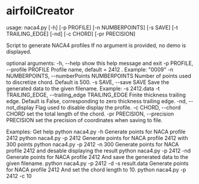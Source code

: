 # airfoilCreator

usage: naca4.py [-h] [-p PROFILE] [-n NUMBERPOINTS] [-s SAVE]
                [-t TRAILING_EDGE] [-nd] [-c CHORD] [-pr PRECISION]

Script to generate NACA4 profiles
If no argument is provided, no demo is displayed.

optional arguments:
  -h, --help            show this help message and exit
  -p PROFILE, --profile PROFILE
                        Profile name, default = 2412 . Example: "0009"
  -n NUMBERPOINTS, --numberPoints NUMBERPOINTS
                        Number of points used to discretize chord. Default is
                        500.
  -s SAVE, --save SAVE  Save the generated data to the given filename.
                        Example: -s 2412.data
  -t TRAILING_EDGE, --trailing_edge TRAILING_EDGE
                        Finite thickness trailing edge. Default is False,
                        corresponding to zero thickness trailing edge.
  -nd, --not_display    Flag used to disable display the profile.
  -c CHORD, --chord CHORD
                        set the total length of the chord.
  -pr PRECISION, --precision PRECISION
                        set the precision of coordinates when saving to file.

Examples:
    Get help
        python naca4.py -h
    Generate points for NACA profile 2412
        python naca4.py -p 2412
    Generate points for NACA profile 2412 with 300 points
        python naca4.py -p 2412 -n 300
    Generate points for NACA profile 2412 and desable displaying the result
        python naca4.py -p 2412 -nd
    Generate points for NACA profile 2412 And save the generated data to the given filename.
        python naca4.py -p 2412 -d -s result.data
    Generate points for NACA profile 2412 And set the chord length to 10.
        python naca4.py -p 2412 -c 10
